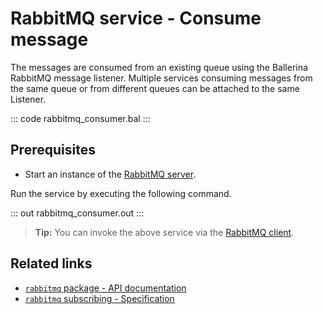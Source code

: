# RabbitMQ service - Consume message

The messages are consumed from an existing queue using the Ballerina RabbitMQ message listener. Multiple services consuming messages from the same queue or from different queues can be attached to the same Listener.

::: code rabbitmq_consumer.bal :::

## Prerequisites
- Start an instance of the [RabbitMQ server](https://www.rabbitmq.com/download.html). 

Run the service by executing the following command.

::: out rabbitmq_consumer.out :::

>**Tip:** You can invoke the above service via the [RabbitMQ client](/learn/by-example/rabbitmq-producer/).

## Related links
- [`rabbitmq` package - API documentation](https://lib.ballerina.io/ballerinax/rabbitmq/latest)
- [`rabbitmq` subscribing - Specification](https://github.com/ballerina-platform/module-ballerinax-rabbitmq/blob/master/docs/spec/spec.md#6-subscribing)
